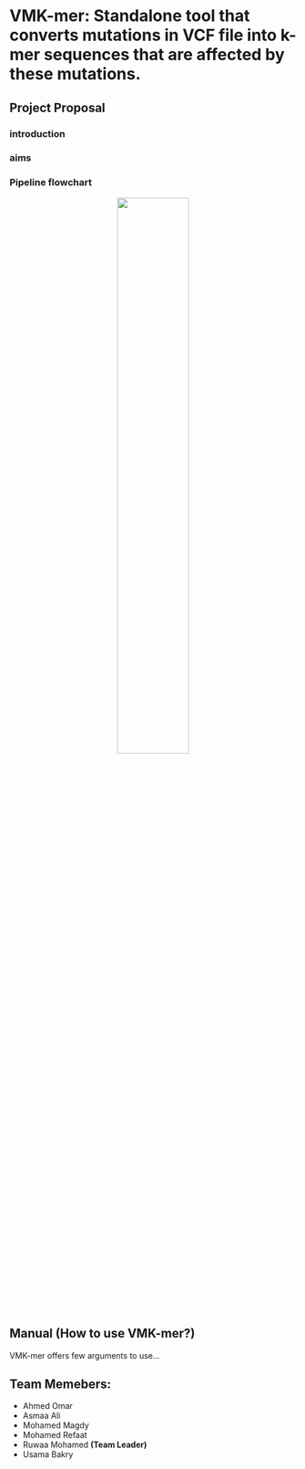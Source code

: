 # VMK-mer: Standalone tool that converts mutations in VCF file into k-mer sequences that are affected by these mutations.

## Project Proposal

### introduction


### aims


### Pipeline flowchart 
<p align="center">
  <img src="https://github.com/ubakry/VMK-mer/blob/master/vmkmer-workflow.jpg"  width="50%" height="50%">
</p>


## Manual (How to use VMK-mer?)
VMK-mer offers few arguments to use...

## Team Memebers:
- Ahmed Omar
- Asmaa Ali
- Mohamed Magdy
- Mohamed Refaat
- Ruwaa Mohamed **(Team Leader)**
- Usama Bakry

